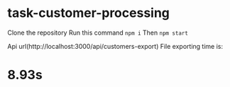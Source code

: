 # task-customer-processing

Clone the repository
Run this command `npm i`
Then `npm start`

Api url(http://localhost:3000/api/customers-export)
File exporting time is:
# 8.93s

